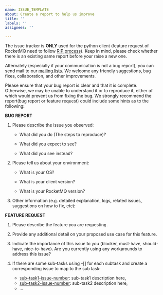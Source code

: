 ```yaml
---
name: ISSUE_TEMPLATE
about: Create a report to help us improve
title: ''
labels: ''
assignees: ''

---
```


The issue tracker is **ONLY** used for the python client (feature request of RocketMQ need to follow [RIP process](https://github.com/apache/rocketmq/wiki/RocketMQ-Improvement-Proposal)). Keep in mind, please check whether there is an existing same report before your raise a new one.

Alternately (especially if your communication is not a bug report), you can send mail to our [mailing lists](http://rocketmq.apache.org/about/contact/). We welcome any friendly suggestions, bug fixes, collaboration, and other improvements.

Please ensure that your bug report is clear and that it is complete. Otherwise, we may be unable to understand it or to reproduce it, either of which would prevent us from fixing the bug. We strongly recommend the report(bug report or feature request) could include some hints as to the following:

**BUG REPORT**

1. Please describe the issue you observed:

    - What did you do (The steps to reproduce)?

    - What did you expect to see?

    - What did you see instead?

2. Please tell us about your environment:

     - What is your OS?

     - What is your client version?

     - What is your RocketMQ version?

3. Other information (e.g. detailed explanation, logs, related issues, suggestions on how to fix, etc):

**FEATURE REQUEST**

1. Please describe the feature you are requesting.

2. Provide any additional detail on your proposed use case for this feature.

2. Indicate the importance of this issue to you (blocker, must-have, should-have, nice-to-have). Are you currently using any workarounds to address this issue?

4. If there are some sub-tasks using -[] for each subtask and create a corresponding issue to map to the sub task:

    - [sub-task1-issue-number](example_sub_issue1_link_here): sub-task1 description here, 
    - [sub-task2-issue-number](example_sub_issue2_link_here): sub-task2 description here,
    - ...

